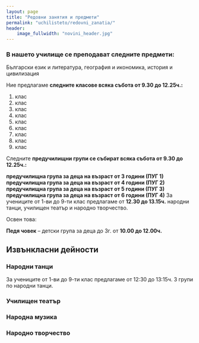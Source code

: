 ```yaml
---
layout: page
title: "Редовни занятия и предмети"
permalink: "uchilisteto/redovni_zanatia/"
header:
    image_fullwidth: "novini_header.jpg"
---
```


### В нашето училище се преподават следните предмети:

Български език и литература, география и икономика, история и цивилизация

Ние предлагаме **следните класове всяка събота от 9.30 до 12.25ч.:**  

1. клас
2. клас
3. клас
4. клас
5. клас
6. клас
7. клас
8. клас
9. клас


Следните **предучилищни групи се събират всяка събота от 9.30 до 12.25ч.:**  

__предучилищна група за деца на възраст от 3 години (ПУГ 1)__
__предучилищна група за деца на възраст от 4 години (ПУГ 2)__
__предучилищна група за деца на възраст от 5 години (ПУГ 3)__
__предучилищна група за деца на възраст от 6 години (ПУГ 4)__
За учениците от 1-ви до 9-ти клас предлагаме от **12.30 до 13.15ч.** народни танци, училищен театър и народно творчество.

Освен това:

**Педя човек** – детски група за деца до 3г. от **10.00 до 12.00ч.**  

## Извънкласни дейности  
### Народни танци
За учениците от 1-ви до 9-ти клас предлагаме от 12:30 до 13:15ч. 3 групи по народни танци.
### Училищен театър
### Народна музика
### Народно творчество